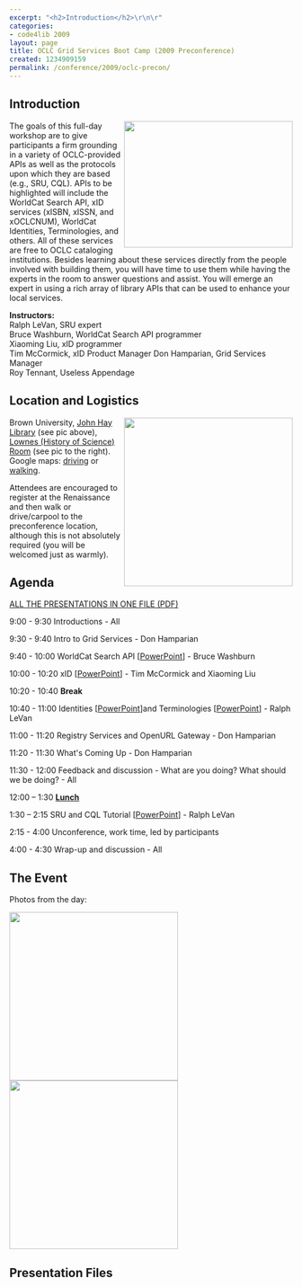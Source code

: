 ```yaml
---
excerpt: "<h2>Introduction</h2>\r\n\r"
categories:
- code4lib 2009
layout: page
title: OCLC Grid Services Boot Camp (2009 Preconference)
created: 1234909159
permalink: /conference/2009/oclc-precon/
---
```

<h2>Introduction</h2>

<p><a href="http://roytennant.com/JohnHaylibrary.jpg"><img width="300" height="225" src="http://roytennant.com/JohnHaylibrary_s.jpg" border="0" align="right" /></a>The goals of this full-day workshop are to give participants a firm grounding in a variety of OCLC-provided APIs as well as the protocols upon which they are based (e.g., SRU, CQL). APIs to be highlighted will include the WorldCat Search API, xID services (xISBN, xISSN, and xOCLCNUM), WorldCat Identities, Terminologies, and others. All of these services are free to OCLC cataloging institutions. Besides learning about these services directly from the people involved with building them, you will have time to use them while having the experts in the room to answer questions and assist. You will emerge an expert in using a rich array of library APIs that can be used to enhance your local services. </p>
        <strong>Instructors:      </strong><br />
  Ralph LeVan, SRU expert <br />
  Bruce Washburn, WorldCat Search API programmer <br />
  Xiaoming Liu, xID programmer <br />
  Tim McCormick, xID Product Manager
  Don Hamparian, Grid Services Manager <br />
 Roy Tennant, Useless Appendage

<h2>Location and Logistics</h2>

<p><a href="http://picasaweb.google.com/bbuzzell/Code4libPreconfRooms?authkey=fq5GovG1jWo&feat=directlink#"><img border="0" src="http://roytennant.com/room.jpg" align="right" width="300" /></a>Brown University, <a href="http://dl.lib.brown.edu/libweb/about/hay/">John Hay Library</a> (see pic above), <a href="http://picasaweb.google.com/bbuzzell/Code4libPreconfRooms?authkey=fq5GovG1jWo&feat=directlink#">Lownes (History of Science) Room</a> (see pic to the right). Google maps: <a href="http://maps.google.com/maps?f=d&source=s_d&saddr=5+Avenue+of+the+Arts,+Providence,+RI+02903&daddr=20+Prospect+St,+Providence,+RI+02906&hl=en&geocode=&mra=ls&sll=41.830128,-71.416668&sspn=0.012343,0.017295&gl=us&ie=UTF8&ll=41.828706,-71.410961&spn=0.012344,0.017295&z=16">driving</a> or <a href="http://maps.google.com/maps?f=d&source=s_d&saddr=5+Avenue+of+the+Arts,+Providence,+RI+02903&daddr=20+Prospect+St,+Providence,+RI+02906&hl=en&geocode=&mra=ls&dirflg=w&sll=41.828706,-71.410961&sspn=0.012344,0.017295&gl=us&ie=UTF8&ll=41.827859,-71.410553&spn=0.012344,0.017295&z=16">walking</a>.</p>

<p>Attendees are encouraged to register at the Renaissance and then walk or drive/carpool to the preconference location, although this is not absolutely required (you will be welcomed just as warmly).</p>

<h2>Agenda</h2>

<p><a href="/files/oclc_bootcamp.pdf">ALL THE PRESENTATIONS IN ONE FILE (PDF)</a></p>

9:00 - 9:30 Introductions - All

9:30 - 9:40 Intro to Grid Services - Don Hamparian

9:40 - 10:00 WorldCat Search API [<a href="/files/WCSearchAPI.ppt">PowerPoint</a>] - Bruce Washburn

10:00 - 10:20 xID [<a href="/files/xID-presentation.ppt">PowerPoint</a>] - Tim McCormick and Xiaoming Liu

10:20 - 10:40 <b>Break</b>

10:40 - 11:00 Identities [<a href="/files/identities.ppt">PowerPoint</a>]and Terminologies [<a href="/files/terminologies.ppt">PowerPoint</a>] - Ralph LeVan

11:00 - 11:20 Registry Services and OpenURL Gateway - Don Hamparian

11:20 - 11:30 What's Coming Up - Don Hamparian

11:30 - 12:00 Feedback and discussion - What are you doing? What should we be doing? - All

12:00 – 1:30 <b><a href="http://tinyurl.com/cu9frf">Lunch</a></b>

1:30 – 2:15 SRU and CQL Tutorial [<a href="/files/SRU-CQL.ppt">PowerPoint</a>] - Ralph LeVan

2:15 - 4:00 Unconference, work time, led by participants

4:00 - 4:30 Wrap-up and discussion - All 

<h2>The Event</h2>

Photos from the day:

<p><a href="http://roytennant.com/precon1.jpg"><img align="left" width="300" border="0" src="http://roytennant.com/precon1_s.jpg" /></a>&nbsp;&nbsp;&nbsp;<a href="http://roytennant.com/precon2.jpg"><img align="rigth" width="300" border="0" src="http://roytennant.com/precon2_s.jpg" /></a></p>


<h2>Presentation Files</h2>

